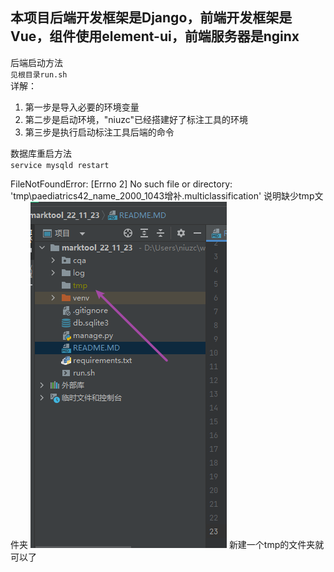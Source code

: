 ## 本项目后端开发框架是Django，前端开发框架是Vue，组件使用element-ui，前端服务器是nginx

后端启动方法  
`见根目录run.sh`  
详解：
1. 第一步是导入必要的环境变量
2. 第二步是启动环境，"niuzc"已经搭建好了标注工具的环境
3. 第三步是执行启动标注工具后端的命令

数据库重启方法  
`service mysqld restart`


FileNotFoundError: [Errno 2] No such file or directory: 'tmp\\paediatrics42_name_2000_1043增补.multiclassification'
说明缺少tmp文件夹
![img.png](img.png)
新建一个tmp的文件夹就可以了